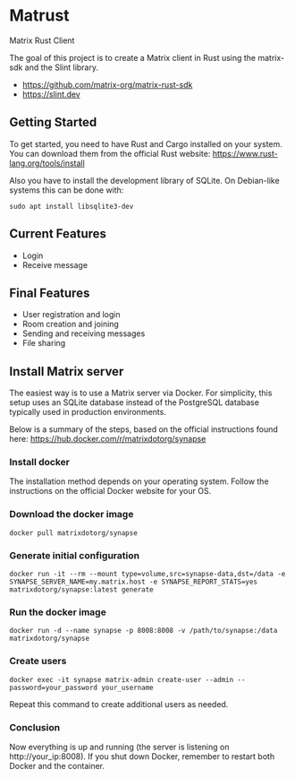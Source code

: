 # Matrust
Matrix Rust Client

The goal of this project is to create a Matrix client in Rust using the matrix-sdk and the Slint library.
- https://github.com/matrix-org/matrix-rust-sdk
- https://slint.dev

## Getting Started

To get started, you need to have Rust and Cargo installed on your system. You can download them from the official Rust website: https://www.rust-lang.org/tools/install

Also you have to install the development library of SQLite. On Debian-like systems this can be done with:
```
sudo apt install libsqlite3-dev
```

## Current Features

- Login
- Receive message

## Final Features

- User registration and login
- Room creation and joining
- Sending and receiving messages
- File sharing

## Install Matrix server

The easiest way is to use a Matrix server via Docker. For simplicity, this setup uses an SQLite database instead of the PostgreSQL database typically used in production environments.

Below is a summary of the steps, based on the official instructions found here: https://hub.docker.com/r/matrixdotorg/synapse

### Install docker

The installation method depends on your operating system. Follow the instructions on the official Docker website for your OS.

### Download the docker image

```
docker pull matrixdotorg/synapse
```

### Generate initial configuration

```
docker run -it --rm --mount type=volume,src=synapse-data,dst=/data -e SYNAPSE_SERVER_NAME=my.matrix.host -e SYNAPSE_REPORT_STATS=yes matrixdotorg/synapse:latest generate
```

### Run the docker image

```
docker run -d --name synapse -p 8008:8008 -v /path/to/synapse:/data matrixdotorg/synapse
```

### Create users

```
docker exec -it synapse matrix-admin create-user --admin --password=your_password your_username
```

Repeat this command to create additional users as needed.


### Conclusion

Now everything is up and running (the server is listening on http://your_ip:8008). If you shut down Docker, remember to restart both Docker and the container.
